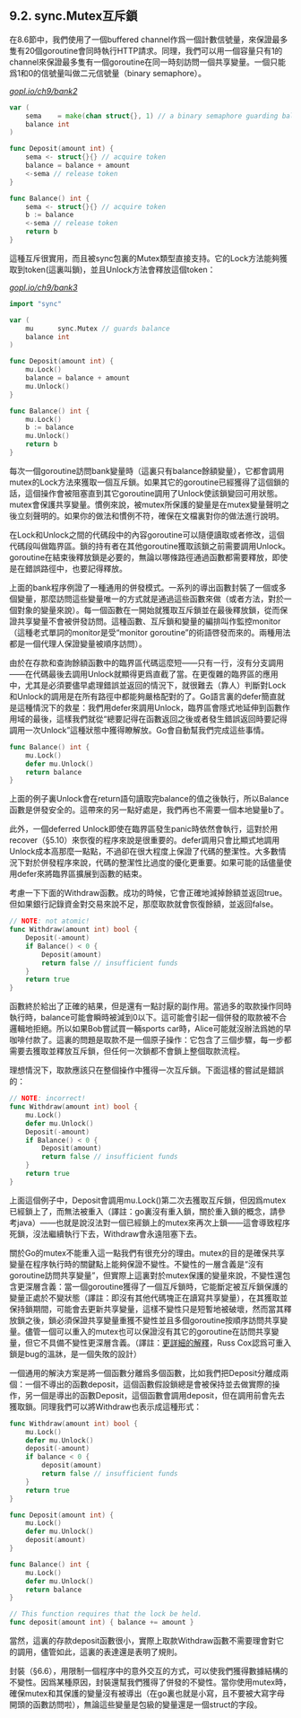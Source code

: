 ## 9.2. sync.Mutex互斥鎖

在8.6節中，我們使用了一個buffered channel作爲一個計數信號量，來保證最多隻有20個goroutine會同時執行HTTP請求。同理，我們可以用一個容量只有1的channel來保證最多隻有一個goroutine在同一時刻訪問一個共享變量。一個只能爲1和0的信號量叫做二元信號量（binary semaphore）。

<u><i>gopl.io/ch9/bank2</i></u>
```go
var (
	sema    = make(chan struct{}, 1) // a binary semaphore guarding balance
	balance int
)

func Deposit(amount int) {
	sema <- struct{}{} // acquire token
	balance = balance + amount
	<-sema // release token
}

func Balance() int {
	sema <- struct{}{} // acquire token
	b := balance
	<-sema // release token
	return b
}
```

這種互斥很實用，而且被sync包裏的Mutex類型直接支持。它的Lock方法能夠獲取到token(這裏叫鎖)，並且Unlock方法會釋放這個token：

<u><i>gopl.io/ch9/bank3</i></u>
```go
import "sync"

var (
	mu      sync.Mutex // guards balance
	balance int
)

func Deposit(amount int) {
	mu.Lock()
	balance = balance + amount
	mu.Unlock()
}

func Balance() int {
	mu.Lock()
	b := balance
	mu.Unlock()
	return b
}
```

每次一個goroutine訪問bank變量時（這裏只有balance餘額變量），它都會調用mutex的Lock方法來獲取一個互斥鎖。如果其它的goroutine已經獲得了這個鎖的話，這個操作會被阻塞直到其它goroutine調用了Unlock使該鎖變回可用狀態。mutex會保護共享變量。慣例來說，被mutex所保護的變量是在mutex變量聲明之後立刻聲明的。如果你的做法和慣例不符，確保在文檔裏對你的做法進行說明。

在Lock和Unlock之間的代碼段中的內容goroutine可以隨便讀取或者修改，這個代碼段叫做臨界區。鎖的持有者在其他goroutine獲取該鎖之前需要調用Unlock。goroutine在結束後釋放鎖是必要的，無論以哪條路徑通過函數都需要釋放，即使是在錯誤路徑中，也要記得釋放。

上面的bank程序例證了一種通用的併發模式。一系列的導出函數封裝了一個或多個變量，那麼訪問這些變量唯一的方式就是通過這些函數來做（或者方法，對於一個對象的變量來說）。每一個函數在一開始就獲取互斥鎖並在最後釋放鎖，從而保證共享變量不會被併發訪問。這種函數、互斥鎖和變量的編排叫作監控monitor（這種老式單詞的monitor是受“monitor goroutine”的術語啓發而來的。兩種用法都是一個代理人保證變量被順序訪問）。

由於在存款和查詢餘額函數中的臨界區代碼這麼短——只有一行，沒有分支調用——在代碼最後去調用Unlock就顯得更爲直截了當。在更復雜的臨界區的應用中，尤其是必須要儘早處理錯誤並返回的情況下，就很難去（靠人）判斷對Lock和Unlock的調用是在所有路徑中都能夠嚴格配對的了。Go語言裏的defer簡直就是這種情況下的救星：我們用defer來調用Unlock，臨界區會隱式地延伸到函數作用域的最後，這樣我們就從“總要記得在函數返回之後或者發生錯誤返回時要記得調用一次Unlock”這種狀態中獲得瞭解放。Go會自動幫我們完成這些事情。

```go
func Balance() int {
	mu.Lock()
	defer mu.Unlock()
	return balance
}
```

上面的例子裏Unlock會在return語句讀取完balance的值之後執行，所以Balance函數是併發安全的。這帶來的另一點好處是，我們再也不需要一個本地變量b了。

此外，一個deferred Unlock即使在臨界區發生panic時依然會執行，這對於用recover（§5.10）來恢復的程序來說是很重要的。defer調用只會比顯式地調用Unlock成本高那麼一點點，不過卻在很大程度上保證了代碼的整潔性。大多數情況下對於併發程序來說，代碼的整潔性比過度的優化更重要。如果可能的話儘量使用defer來將臨界區擴展到函數的結束。

考慮一下下面的Withdraw函數。成功的時候，它會正確地減掉餘額並返回true。但如果銀行記錄資金對交易來說不足，那麼取款就會恢復餘額，並返回false。

```go
// NOTE: not atomic!
func Withdraw(amount int) bool {
	Deposit(-amount)
	if Balance() < 0 {
		Deposit(amount)
		return false // insufficient funds
	}
	return true
}
```

函數終於給出了正確的結果，但是還有一點討厭的副作用。當過多的取款操作同時執行時，balance可能會瞬時被減到0以下。這可能會引起一個併發的取款被不合邏輯地拒絕。所以如果Bob嘗試買一輛sports car時，Alice可能就沒辦法爲她的早咖啡付款了。這裏的問題是取款不是一個原子操作：它包含了三個步驟，每一步都需要去獲取並釋放互斥鎖，但任何一次鎖都不會鎖上整個取款流程。

理想情況下，取款應該只在整個操作中獲得一次互斥鎖。下面這樣的嘗試是錯誤的：

```go
// NOTE: incorrect!
func Withdraw(amount int) bool {
	mu.Lock()
	defer mu.Unlock()
	Deposit(-amount)
	if Balance() < 0 {
		Deposit(amount)
		return false // insufficient funds
	}
	return true
}
```

上面這個例子中，Deposit會調用mu.Lock()第二次去獲取互斥鎖，但因爲mutex已經鎖上了，而無法被重入（譯註：go裏沒有重入鎖，關於重入鎖的概念，請參考java）——也就是說沒法對一個已經鎖上的mutex來再次上鎖——這會導致程序死鎖，沒法繼續執行下去，Withdraw會永遠阻塞下去。

關於Go的mutex不能重入這一點我們有很充分的理由。mutex的目的是確保共享變量在程序執行時的關鍵點上能夠保證不變性。不變性的一層含義是“沒有goroutine訪問共享變量”，但實際上這裏對於mutex保護的變量來說，不變性還包含更深層含義：當一個goroutine獲得了一個互斥鎖時，它能斷定被互斥鎖保護的變量正處於不變狀態（譯註：即沒有其他代碼塊正在讀寫共享變量），在其獲取並保持鎖期間，可能會去更新共享變量，這樣不變性只是短暫地被破壞，然而當其釋放鎖之後，鎖必須保證共享變量重獲不變性並且多個goroutine按順序訪問共享變量。儘管一個可以重入的mutex也可以保證沒有其它的goroutine在訪問共享變量，但它不具備不變性更深層含義。（譯註：[更詳細的解釋](https://stackoverflow.com/questions/14670979/recursive-locking-in-go/14671462#14671462)，Russ Cox認爲可重入鎖是bug的溫牀，是一個失敗的設計）

一個通用的解決方案是將一個函數分離爲多個函數，比如我們把Deposit分離成兩個：一個不導出的函數deposit，這個函數假設鎖總是會被保持並去做實際的操作，另一個是導出的函數Deposit，這個函數會調用deposit，但在調用前會先去獲取鎖。同理我們可以將Withdraw也表示成這種形式：

```go
func Withdraw(amount int) bool {
	mu.Lock()
	defer mu.Unlock()
	deposit(-amount)
	if balance < 0 {
		deposit(amount)
		return false // insufficient funds
	}
	return true
}

func Deposit(amount int) {
	mu.Lock()
	defer mu.Unlock()
	deposit(amount)
}

func Balance() int {
	mu.Lock()
	defer mu.Unlock()
	return balance
}

// This function requires that the lock be held.
func deposit(amount int) { balance += amount }
```

當然，這裏的存款deposit函數很小，實際上取款Withdraw函數不需要理會對它的調用，儘管如此，這裏的表達還是表明了規則。

封裝（§6.6），用限制一個程序中的意外交互的方式，可以使我們獲得數據結構的不變性。因爲某種原因，封裝還幫我們獲得了併發的不變性。當你使用mutex時，確保mutex和其保護的變量沒有被導出（在go裏也就是小寫，且不要被大寫字母開頭的函數訪問啦），無論這些變量是包級的變量還是一個struct的字段。
